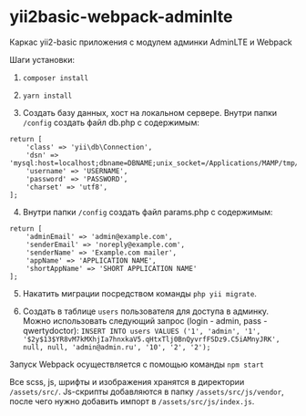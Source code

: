 # yii2basic-webpack-adminlte
Каркас yii2-basic приложения с модулем админки AdminLTE и Webpack

Шаги установки:

1. `composer install`

2. `yarn install`

3. Создать базу данных, хост на локальном сервере. Внутри папки `/config` создать файл db.php с содержимым:

```
return [
    'class' => 'yii\db\Connection',
    'dsn' => 'mysql:host=localhost;dbname=DBNAME;unix_socket=/Applications/MAMP/tmp/mysql/mysql.sock',
    'username' => 'USERNAME',
    'password' => 'PASSWORD',
    'charset' => 'utf8',
];
```

4. Внутри папки `/config` создать файл params.php с содержимым:

```
return [
    'adminEmail' => 'admin@example.com',
    'senderEmail' => 'noreply@example.com',
    'senderName' => 'Example.com mailer',
    'appName' => 'APPLICATION NAME',
    'shortAppName' => 'SHORT APPLICATION NAME'
];
```

5. Накатить миграции посредством команды `php yii migrate`.

6. Создать в таблице `users` пользователя для доступа в админку. 
Можно использовать следующий запрос (login - admin, pass - qwertydoctor): 
`INSERT INTO users VALUES ('1', 'admin', '1', '$2y$13$YR8vM7kMXhjIa7hnxkaV5.qHtxTlj0BnQyvrfFSDz9.C5iAMnyJRK', null, null, 'admin@admin.ru', '10', '2', '2');`

Запуск Webpack осуществляется с помощью команды `npm start`

Все scss, js, шрифты и изображения хранятся в директории `/assets/src/`. 
Js-скрипты добавляются в папку `/assets/src/js/vendor`, после чего нужно добавить импорт в `/assets/src/js/index.js`.


